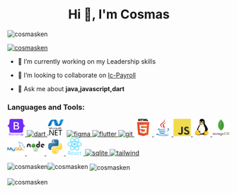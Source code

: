 <h1 align="center">Hi 👋, I'm Cosmas</h1>
<!-- <h3 align="center">Software Developer</h3> -->

<p align="left"> <img src="https://komarev.com/ghpvc/?username=cosmasken&label=Profile%20views&color=0e75b6&style=flat" alt="cosmasken" /> </p>

<p align="left"> <a href="https://github.com/ryo-ma/github-profile-trophy"><img src="https://github-profile-trophy.vercel.app/?username=cosmasken" alt="cosmasken" /></a> </p>

<!--p align="left"> <a href="https://twitter.com/cosmasaruba" target="blank"><img src="https://img.shields.io/twitter/follow/cosmasaruba?logo=twitter&style=for-the-badge" alt="cosmasaruba" /></a> </p-->

- 🔭 I’m currently working on my Leadership skills

<!--- 🌱 I’m currently learning **kotlin** -->

- 👯 I’m looking to collaborate on [Ic-Payroll](https://github.com/cosmasken/ic-payroll)

<!--🤝 I’m looking for help with [TheOddsApiClient](https://github.com/cosmasken/TheOddsApiClient)-->


- 💬 Ask me about **java,javascript,dart**




<!--h3 align="left">Connect with me:</h3>
<p align="left">
<a href="https://codepen.io/cosmasken" target="blank"><img align="center" src="https://raw.githubusercontent.com/rahuldkjain/github-profile-readme-generator/master/src/images/icons/Social/codepen.svg" alt="cosmasken" height="30" width="40" /></a>
<a href="https://dev.to/cosmasken" target="blank"><img align="center" src="https://cdn.jsdelivr.net/npm/simple-icons@3.0.1/icons/dev-dot-to.svg" alt="cosmasken" height="30" width="40" /></a>
<a href="https://twitter.com/cosmasaruba" target="blank"><img align="center" src="https://raw.githubusercontent.com/rahuldkjain/github-profile-readme-generator/master/src/images/icons/Social/twitter.svg" alt="cosmasaruba" height="30" width="40" /></a>
<a href="https://linkedin.com/in/cosmasarubaken" target="blank"><img align="center" src="https://raw.githubusercontent.com/rahuldkjain/github-profile-readme-generator/master/src/images/icons/Social/linked-in-alt.svg" alt="cosmasarubaken" height="30" width="40" /></a>
<a href="https://stackoverflow.com/users/cosmas-ken" target="blank"><img align="center" src="https://raw.githubusercontent.com/rahuldkjain/github-profile-readme-generator/master/src/images/icons/Social/stack-overflow.svg" alt="cosmas-ken" height="30" width="40" /></a>
<a href="https://fb.com/cosmasken" target="blank"><img align="center" src="https://raw.githubusercontent.com/rahuldkjain/github-profile-readme-generator/master/src/images/icons/Social/facebook.svg" alt="cosmasken" height="30" width="40" /></a>
<a href="https://instagram.com/cosmasarubaken" target="blank"><img align="center" src="https://raw.githubusercontent.com/rahuldkjain/github-profile-readme-generator/master/src/images/icons/Social/instagram.svg" alt="cosmasarubaken" height="30" width="40" /></a>
<a href="https://dribbble.com/cosmasken" target="blank"><img align="center" src="https://raw.githubusercontent.com/rahuldkjain/github-profile-readme-generator/master/src/images/icons/Social/dribbble.svg" alt="cosmasken" height="30" width="40" /></a>
<a href="https://www.behance.net/cosmasarub82d8" target="blank"><img align="center" src="https://raw.githubusercontent.com/rahuldkjain/github-profile-readme-generator/master/src/images/icons/Social/behance.svg" alt="cosmasarub82d8" height="30" width="40" /></a>
</p-->

<h3 align="left">Languages and Tools:</h3>
<p align="left"><a href="https://getbootstrap.com" target="_blank"> <img src="https://raw.githubusercontent.com/devicons/devicon/master/icons/bootstrap/bootstrap-plain-wordmark.svg" alt="bootstrap" width="40" height="40"/> </a><a href="https://dart.dev" target="_blank"> <img src="https://www.vectorlogo.zone/logos/dartlang/dartlang-icon.svg" alt="dart" width="40" height="40"/> </a><a href="https://dotnet.microsoft.com/" target="_blank"> <img src="https://raw.githubusercontent.com/devicons/devicon/master/icons/dot-net/dot-net-original-wordmark.svg" alt="dotnet" width="40" height="40"/></a> <a href="https://www.figma.com/" target="_blank"> <img src="https://www.vectorlogo.zone/logos/figma/figma-icon.svg" alt="figma" width="40" height="40"/> </a><a href="https://flutter.dev" target="_blank"> <img src="https://www.vectorlogo.zone/logos/flutterio/flutterio-icon.svg" alt="flutter" width="40" height="40"/> </a><a href="https://git-scm.com/" target="_blank"> <img src="https://www.vectorlogo.zone/logos/git-scm/git-scm-icon.svg" alt="git" width="40" height="40"/> </a><a href="https://www.w3.org/html/" target="_blank"> <img src="https://raw.githubusercontent.com/devicons/devicon/master/icons/html5/html5-original-wordmark.svg" alt="html5" width="40" height="40"/> </a><a href="https://www.java.com" target="_blank"> <img src="https://raw.githubusercontent.com/devicons/devicon/master/icons/java/java-original.svg" alt="java" width="40" height="40"/> </a><a href="https://developer.mozilla.org/en-US/docs/Web/JavaScript" target="_blank"> <img src="https://raw.githubusercontent.com/devicons/devicon/master/icons/javascript/javascript-original.svg" alt="javascript" width="40" height="40"/> </a><a href="https://www.linux.org/" target="_blank"> <img src="https://raw.githubusercontent.com/devicons/devicon/master/icons/linux/linux-original.svg" alt="linux" width="40" height="40"/> </a><a href="https://www.mongodb.com/" target="_blank"> <img src="https://raw.githubusercontent.com/devicons/devicon/master/icons/mongodb/mongodb-original-wordmark.svg" alt="mongodb" width="40" height="40"/> </a><a href="https://www.mysql.com/" target="_blank"> <img src="https://raw.githubusercontent.com/devicons/devicon/master/icons/mysql/mysql-original-wordmark.svg" alt="mysql" width="40" height="40"/> </a><a href="https://nodejs.org" target="_blank"> <img src="https://raw.githubusercontent.com/devicons/devicon/master/icons/nodejs/nodejs-original-wordmark.svg" alt="nodejs" width="40" height="40"/> </a> <a href="https://www.python.org" target="_blank"> <img src="https://raw.githubusercontent.com/devicons/devicon/master/icons/python/python-original.svg" alt="python" width="40" height="40"/> </a>
<a href="https://reactjs.org/" target="_blank"> <img src="https://raw.githubusercontent.com/devicons/devicon/master/icons/react/react-original-wordmark.svg" alt="react" width="40" height="40"/> </a> <a href="https://www.sqlite.org/" target="_blank"> <img src="https://www.vectorlogo.zone/logos/sqlite/sqlite-icon.svg" alt="sqlite" width="40" height="40"/> </a> <a href="https://tailwindcss.com/" target="_blank"> <img src="https://www.vectorlogo.zone/logos/tailwindcss/tailwindcss-icon.svg" alt="tailwind" width="40" height="40"/> </a>
<p><img align="left" src="https://github-readme-stats.vercel.app/api/top-langs?username=cosmasken&show_icons=true&locale=en&layout=compact" alt="cosmasken" /></p>

<p><img align="left" src="https://github-readme-stats.vercel.app/api/top-langs?username=cosmasken&show_icons=true&locale=en&layout=compact" alt="cosmasken" /></p>

<p>&nbsp;<img align="center" src="https://github-readme-stats.vercel.app/api?username=cosmasken&show_icons=true&locale=en" alt="cosmasken" /></p>

<p><img align="center" src="https://github-readme-streak-stats.herokuapp.com/?user=cosmasken&" alt="cosmasken" /></p>
